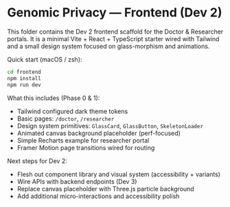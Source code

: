 # Genomic Privacy — Frontend (Dev 2)

This folder contains the Dev 2 frontend scaffold for the Doctor & Researcher portals. It is a minimal Vite + React + TypeScript starter wired with Tailwind and a small design system focused on glass-morphism and animations.

Quick start (macOS / zsh):

```zsh
cd frontend
npm install
npm run dev
```

What this includes (Phase 0 & 1):
- Tailwind configured dark theme tokens
- Basic pages: `/doctor`, `/researcher`
- Design system primitives: `GlassCard`, `GlassButton`, `SkeletonLoader`
- Animated canvas background placeholder (perf-focused)
- Simple Recharts example for researcher portal
- Framer Motion page transitions wired for routing

Next steps for Dev 2:
- Flesh out component library and visual system (accessibility + variants)
- Wire APIs with backend endpoints (Dev 3)
- Replace canvas placeholder with Three.js particle background
- Add additional micro-interactions and accessibility polish
